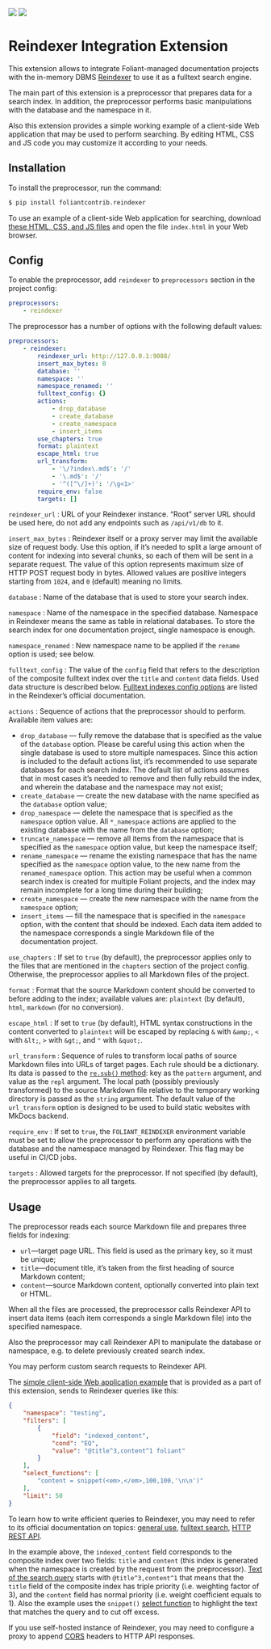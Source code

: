 [![](https://img.shields.io/pypi/v/foliantcontrib.reindexer.svg)](https://pypi.org/project/foliantcontrib.reindexer/) [![](https://img.shields.io/github/v/tag/foliant-docs/foliantcontrib.reindexer.svg?label=GitHub)](https://github.com/foliant-docs/foliantcontrib.reindexer)

# Reindexer Integration Extension

This extension allows to integrate Foliant-managed documentation projects with the in-memory DBMS [Reindexer](https://github.com/Restream/reindexer/) to use it as a fulltext search engine.

The main part of this extension is a preprocessor that prepares data for a search index. In addition, the preprocessor performs basic manipulations with the database and the namespace in it.

Also this extension provides a simple working example of a client-side Web application that may be used to perform searching. By editing HTML, CSS and JS code you may customize it according to your needs.

## Installation

To install the preprocessor, run the command:

```bash
$ pip install foliantcontrib.reindexer
```

To use an example of a client-side Web application for searching, download [these HTML, CSS, and JS files](https://github.com/foliant-docs/foliantcontrib.reindexer/tree/master/webapp_example/) and open the file `index.html` in your Web browser.

## Config

To enable the preprocessor, add `reindexer` to `preprocessors` section in the project config:

```yaml
preprocessors:
    - reindexer
```

The preprocessor has a number of options with the following default values:

```yaml
preprocessors:
    - reindexer:
        reindexer_url: http://127.0.0.1:9088/
        insert_max_bytes: 0
        database: ''
        namespace: ''
        namespace_renamed: ''
        fulltext_config: {}
        actions:
            - drop_database
            - create_database
            - create_namespace
            - insert_items
        use_chapters: true
        format: plaintext
        escape_html: true
        url_transform:
            - '\/?index\.md$': '/'
            - '\.md$': '/'
            - '^([^\/]+)': '/\g<1>'
        require_env: false
        targets: []
```

`reindexer_url`
:   URL of your Reindexer instance. “Root” server URL should be used here, do not add any endpoints such as `/api/v1/db` to it.

`insert_max_bytes`
:   Reindexer itself or a proxy server may limit the available size of request body. Use this option, if it’s needed to split a large amount of content for indexing into several chunks, so each of them will be sent in a separate request. The value of this option represents maximum size of HTTP POST request body in bytes. Allowed values are positive integers starting from `1024`, and `0` (default) meaning no limits.

`database`
:   Name of the database that is used to store your search index.

`namespace`
:   Name of the namespace in the specified database. Namespace in Reindexer means the same as table in relational databases. To store the search index for one documentation project, single namespace is enough.

`namespace_renamed`
:   New namespace name to be applied if the `rename` option is used; see below.

`fulltext_config`
:   The value of the `config` field that refers to the description of the composite fulltext index over the `title` and `content` data fields. Used data structure is described below. [Fulltext indexes config options](https://github.com/Restream/reindexer/blob/master/cpp_src/server/contrib/server.md#fulltextconfig) are listed in the Reindexer’s official documentation.

`actions`
:   Sequence of actions that the preprocessor should to perform. Available item values are:

* `drop_database` — fully remove the database that is specified as the value of the `database` option. Please be careful using this action when the single database is used to store multiple namespaces. Since this action is included to the default actions list, it’s recommended to use separate databases for each search index. The default list of actions assumes that in most cases it’s needed to remove and then fully rebuild the index, and wherein the database and the namespace may not exist;
* `create_database` — create the new database with the name specified as the `database` option value;
* `drop_namespace` — delete the namespace that is specified as the `namespace` option value. All `*_namespace` actions are applied to the existing database with the name from the `database` option;
* `truncate_namespace` — remove all items from the namespace that is specified as the `namespace` option value, but keep the namespace itself;
* `rename_namespace` — rename the existing namespace that has the name specified as the `namespace` option value, to the new name from the `renamed_namespace` option. This action may be useful when a common search index is created for multiple Foliant projects, and the index may remain incomplete for a long time during their building;
* `create_namespace` — create the new namespace with the name from the `namespace` option;
* `insert_items` — fill the namespace that is specified in the `namespace` option, with the content that should be indexed. Each data item added to the namespace corresponds a single Markdown file of the documentation project.

`use_chapters`
:   If set to `true` (by default), the preprocessor applies only to the files that are mentioned in the `chapters` section of the project config. Otherwise, the preprocessor applies to all Markdown files of the project.

`format`
:   Format that the source Markdown content should be converted to before adding to the index; available values are: `plaintext` (by default), `html`, `markdown` (for no conversion).

`escape_html`
:   If set to `true` (by default), HTML syntax constructions in the content converted to `plaintext` will be escaped by replacing `&` with `&amp;`, `<` with `&lt;`, `>` with `&gt;`, and `"` with `&quot;`.

`url_transform`
:   Sequence of rules to transform local paths of source Markdown files into URLs of target pages. Each rule should be a dictionary. Its data is passed to the [`re.sub()` method](https://docs.python.org/3/library/re.html#re.sub): key as the `pattern` argument, and value as the `repl` argument. The local path (possibly previously transformed) to the source Markdown file relative to the temporary working directory is passed as the `string` argument. The default value of the `url_transform` option is designed to be used to build static websites with MkDocs backend.

`require_env`
:   If set to `true`, the `FOLIANT_REINDEXER` environment variable must be set to allow the preprocessor to perform any operations with the database and the namespace managed by Reindexer. This flag may be useful in CI/CD jobs.

`targets`
:   Allowed targets for the preprocessor. If not specified (by default), the preprocessor applies to all targets.

## Usage

The preprocessor reads each source Markdown file and prepares three fields for indexing:

* `url`—target page URL. This field is used as the primary key, so it must be unique;
* `title`—document title, it’s taken from the first heading of source Markdown content;
* `content`—source Markdown content, optionally converted into plain text or HTML.

When all the files are processed, the preprocessor calls Reindexer API to insert data items (each item corresponds a single Markdown file) into the specified namespace.

Also the preprocessor may call Reindexer API to manipulate the database or namespace, e.g. to delete previously created search index.

You may perform custom search requests to Reindexer API.

The [simple client-side Web application example](https://github.com/foliant-docs/foliantcontrib.reindexer/tree/master/webapp_example/) that is provided as a part of this extension, sends to Reindexer queries like this:

```json
{
    "namespace": "testing",
    "filters": [
        {
            "field": "indexed_content",
            "cond": "EQ",
            "value": "@title^3,content^1 foliant"
        }
    ],
    "select_functions": [
        "content = snippet(<em>,</em>,100,100,'\n\n')"
    ],
    "limit": 50
}

```

To learn how to write efficient queries to Reindexer, you may need to refer to its official documentation on topics: [general use](https://github.com/Restream/reindexer/blob/master/readme.md), [fulltext search](https://github.com/Restream/reindexer/blob/master/fulltext.md), [HTTP REST API](https://github.com/Restream/reindexer/blob/master/cpp_src/server/contrib/server.md).

In the example above, the `indexed_content` field corresponds to the composite index over two fields: `title` and `content` (this index is generated when the namespace is created by the request from the preprocessor). [Text of the search query](https://github.com/Restream/reindexer/blob/master/fulltext.md#text-query-format) starts with `@title^3,content^1` that means that the `title` field of the composite index has triple priority (i.e. weighting factor of 3), and the `content` field has normal priority (i.e. weight coefficient equals to 1). Also the example uses the `snippet()` [select function](https://github.com/Restream/reindexer/blob/master/fulltext.md#using-select-fucntions) to highlight the text that matches the query and to cut off excess.

If you use self-hosted instance of Reindexer, you may need to configure a proxy to append [CORS](https://developer.mozilla.org/en-US/docs/Web/HTTP/CORS) headers to HTTP API responses.
